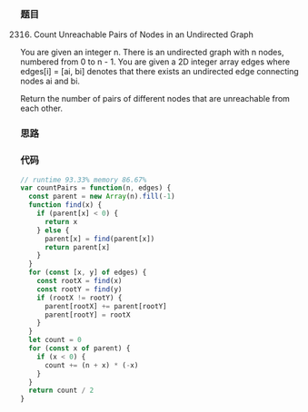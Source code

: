 ### 题目
2316. Count Unreachable Pairs of Nodes in an Undirected Graph

You are given an integer n. There is an undirected graph with n nodes, numbered from 0 to n - 1. You are given a 2D integer array edges where edges[i] = [ai, bi] denotes that there exists an undirected edge connecting nodes ai and bi.

Return the number of pairs of different nodes that are unreachable from each other.

### 思路

### 代码
```javascript
// runtime 93.33% memory 86.67%
var countPairs = function(n, edges) {
  const parent = new Array(n).fill(-1)
  function find(x) {
    if (parent[x] < 0) {
      return x
    } else {
      parent[x] = find(parent[x])
      return parent[x]
    }
  }
  for (const [x, y] of edges) {
    const rootX = find(x)
    const rootY = find(y)
    if (rootX != rootY) {
      parent[rootX] += parent[rootY]
      parent[rootY] = rootX
    }
  }
  let count = 0
  for (const x of parent) {
    if (x < 0) {
      count += (n + x) * (-x)
    }
  }
  return count / 2
}
```
